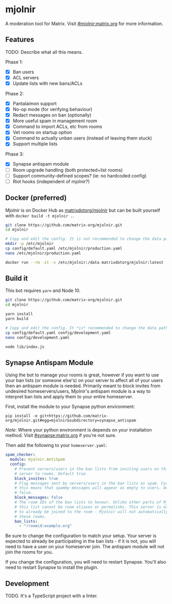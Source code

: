# mjolnir

A moderation tool for Matrix. Visit [#mjolnir:matrix.org](https://matrix.to/#/#mjolnir:matrix.org)
for more information.

## Features

TODO: Describe what all this means.

Phase 1:
* [x] Ban users
* [x] ACL servers
* [x] Update lists with new bans/ACLs

Phase 2:
* [x] Pantalaimon support
* [x] No-op mode (for verifying behaviour)
* [x] Redact messages on ban (optionally)
* [x] More useful spam in management room
* [x] Command to import ACLs, etc from rooms
* [x] Vet rooms on startup option
* [x] Command to actually unban users (instead of leaving them stuck)
* [x] Support multiple lists

Phase 3:
* [x] Synapse antispam module
* [ ] Room upgrade handling (both protected+list rooms)
* [ ] Support community-defined scopes? (ie: no hardcoded config)
* [ ] Riot hooks (independent of mjolnir?)

## Docker (preferred)

Mjolnir is on Docker Hub as [matrixdotorg/mjolnir](https://hub.docker.com/r/matrixdotorg/mjolnir)
but can be built yourself with `docker build -t mjolnir .`.

```bash
git clone https://github.com/matrix-org/mjolnir.git
cd mjolnir

# Copy and edit the config. It is not recommended to change the data path.
mkdir -p /etc/mjolnir
cp config/default.yaml /etc/mjolnir/production.yaml
nano /etc/mjolnir/production.yaml

docker run --rm -it -v /etc/mjolnir:/data matrixdotorg/mjolnir:latest
```

## Build it

This bot requires `yarn` and Node 10.

```bash
git clone https://github.com/matrix-org/mjolnir.git
cd mjolnir

yarn install
yarn build

# Copy and edit the config. It *is* recommended to change the data path.
cp config/default.yaml config/development.yaml
nano config/development.yaml

node lib/index.js
```

## Synapse Antispam Module

Using the bot to manage your rooms is great, however if you want to use your ban lists 
(or someone else's) on your server to affect all of your users then an antispam module
is needed. Primarily meant to block invites from undesired homeservers/users, Mjolnir's
antispam module is a way to interpret ban lists and apply them to your entire homeserver.

First, install the module to your Synapse python environment:
```
pip install -e git+https://github.com/matrix-org/mjolnir.git#egg=mjolnir&subdirectory=synapse_antispam
```

*Note*: Where your python environment is depends on your installation method. Visit
[#synapse:matrix.org](https://matrix.to/#/#synapse:matrix.org) if you're not sure.

Then add the following to your `homeserver.yaml`:
```yaml
spam_checker:
  module: mjolnir.AntiSpam
  config:
    # Prevent servers/users in the ban lists from inviting users on this
    # server to rooms. Default true.
    block_invites: true
    # Flag messages sent by servers/users in the ban lists as spam. Currently
    # this means that spammy messages will appear as empty to users. Default
    # false.
    block_messages: false
    # The room IDs of the ban lists to honour. Unlike other parts of Mjolnir,
    # this list cannot be room aliases or permalinks. This server is expected
    # to already be joined to the room - Mjolnir will not automatically join
    # these rooms.
    ban_lists:
      - "!roomid:example.org"
```

Be sure to change the configuration to match your setup. Your server is expected to
already be participating in the ban lists - if it is not, you will need to have a user
on your homeserver join. The antispam module will not join the rooms for you.

If you change the configuration, you will need to restart Synapse. You'll also need
to restart Synapse to install the plugin.

## Development

TODO. It's a TypeScript project with a linter.

